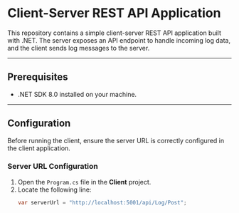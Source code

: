 ﻿# Client-Server REST API Application

This repository contains a simple client-server REST API application built with .NET. The server exposes an API endpoint to handle incoming log data, and the client sends log messages to the server.

---

## Prerequisites

- .NET SDK 8.0 installed on your machine.

---

## Configuration

Before running the client, ensure the server URL is correctly configured in the client application.

### Server URL Configuration
1. Open the `Program.cs` file in the **Client** project.
2. Locate the following line:
   ```csharp
   var serverUrl = "http://localhost:5001/api/Log/Post";
